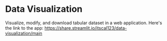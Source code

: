 # Data Visualization
 Visualize, modify, and download tabular dataset in a web application.
Here's the link to the app: https://share.streamlit.io/itscal123/data-visualization/main

